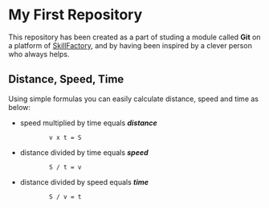 # My First Repository
This repository has been created as a part of studing a module called **Git** on a platform of [SkillFactory](https://skillfactory.ru/), and by having been inspired by a clever person who always helps. 

## Distance, Speed, Time 
Using simple formulas you can easily calculate distance, speed and time as below: 
* speed multiplied by time equals ***distance*** 

              v x t = S 

* distance divided by time equals ***speed*** 

              S / t = v 

* distance divided by speed equals ***time***

              S / v = t
